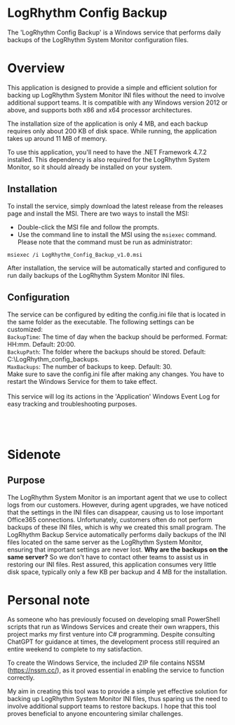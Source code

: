 # LogRhythm Config Backup

The 'LogRhythm Config Backup' is a Windows service that performs daily backups of the LogRhythm System Monitor configuration files.

# Overview

This application is designed to provide a simple and efficient solution for backing up LogRhythm System Monitor INI files without the need to involve additional support teams. It is compatible with any Windows version 2012 or above, and supports both x86 and x64 processor architectures.

The installation size of the application is only 4 MB, and each backup requires only about 200 KB of disk space. While running, the application takes up around 11 MB of memory.

To use this application, you'll need to have the .NET Framework 4.7.2 installed. This dependency is also required for the LogRhythm System Monitor, so it should already be installed on your system.

## Installation

To install the service, simply download the latest release from the releases page and install the MSI. There are two ways to install the MSI:

* Double-click the MSI file and follow the prompts.
* Use the command line to install the MSI using the `msiexec` command. Please note that the command must be run as administrator:
```
msiexec /i LogRhythm_Config_Backup_v1.0.msi
```
After installation, the service will be automatically started and configured to run daily backups of the LogRhythm System Monitor INI files.

## Configuration

The service can be configured by editing the config.ini file that is located in the same folder as the executable. 
The following settings can be customized:
<br />`BackupTime`: The time of day when the backup should be performed. Format: HH:mm. Default: 20:00.
<br />`BackupPath`: The folder where the backups should be stored. Default: C:\LogRhythm_config_backups.
<br />`MaxBackups`: The number of backups to keep. Default: 30.
<br />Make sure to save the config.ini file after making any changes. You have to restart the Windows Service for them to take effect.
<br />
<br />This service will log its actions in the 'Application' Windows Event Log for easy tracking and troubleshooting purposes.
<br />
<br />
<br />
<br />
# Sidenote
## Purpose

The LogRhythm System Monitor is an important agent that we use to collect logs from our customers. However, during agent upgrades, we have noticed that the settings in the INI files can disappear, causing us to lose important Office365 connections. Unfortunately, customers often do not perform backups of these INI files, which is why we created this small program. The LogRhythm Backup Service automatically performs daily backups of the INI files located on the same server as the LogRhythm System Monitor, ensuring that important settings are never lost. 
**Why are the backups on the same server?** So we don't have to contact other teams to assist us in restoring our INI files. 
Rest assured, this application consumes very little disk space, typically only a few KB per backup and 4 MB for the installation.

# Personal note
As someone who has previously focused on developing small PowerShell scripts that run as Windows Services and create their own wrappers, this project marks my first venture into C# programming. Despite consulting ChatGPT for guidance at times, the development process still required an entire weekend to complete to my satisfaction.

To create the Windows Service, the included ZIP file contains NSSM (https://nssm.cc/), as it proved essential in enabling the service to function correctly.

My aim in creating this tool was to provide a simple yet effective solution for backing up LogRhythm System Monitor INI files, thus sparing us the need to involve additional support teams to restore backups. I hope that this tool proves beneficial to anyone encountering similar challenges.
